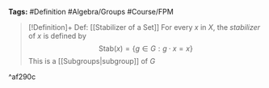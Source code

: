**Tags:** #Definition #Algebra/Groups #Course/FPM 

> [!Definition]+ Def: [[Stabilizer of a Set]]
> For every $x$ in $X$, the *stabilizer* of $x$ is defined by
> $$\text{Stab}(x)=\{g\in G : g\cdot x = x\}$$
> This is a [[Subgroups|subgroup]] of $G$

^af290c

